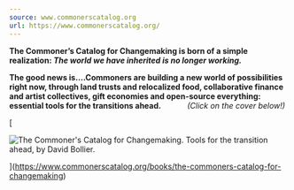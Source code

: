 ```yaml
---
source: www.commonerscatalog.org
url: https://www.commonerscatalog.org/
---
```


**The Commoner’s Catalog for Changemaking is born of a simple realization: _The world we have inherited is no longer working._**

**The good news is….Commoners are building a new world of possibilities right now, through land trusts and relocalized food, collaborative finance and artist collectives, gift economies and open-source everything: essential tools for the transitions ahead.**            _(Click on the cover below!)_

[

![The Commoner's Catalog for Changemaking. Tools for the transition ahead, by David Bollier.](https://www.commonerscatalog.org/modules/custom/commoners_block/images/cover.png)



](https://www.commonerscatalog.org/books/the-commoners-catalog-for-changemaking)
